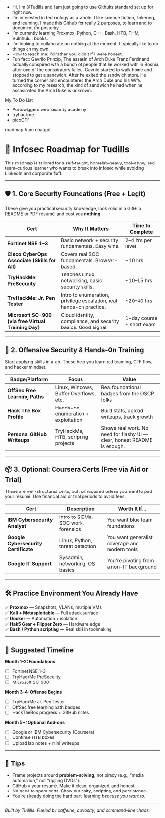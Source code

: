 - Hi, I’m @Tudills and I am just going to use Githubs standard set up for right now. 
- I’m interested in technology as a whole. I like science fiction, tinkering, and learning. I made this Github for really 2 purposes, to learn and to document for posterity.
- I’m currently learning Proxmox, Python, C++, Bash, HTB, THM, Vulnhub... books. 
- I’m looking to collaborate on nothing at the moment. I typically like to do things on my own.
- How to reach me: I'd rather you didn't if I were honest.
- Fun fact: Gavrilo Princip, The assasin of Arch Duke Franz Ferdinand actually conspired with a bunch of people that he worked with in Bosnia,
  after one of the conspirators failed, Gavrilo started to walk home and stopped to get a sandwich.
  After he exited the sandwich store. He turned the corner and encountered the Arch Duke and his Wife.
  according to my research, the kind of sandwich he had when he assasinated the Arch Duke is unknown. 

My To Do List
- Portswiggers web security academy
- tryhackme
- picoCTF

roadmap from chatgpt
# 🧭 Infosec Roadmap for Tudills

This roadmap is tailored for a self-taught, homelab-heavy, tool-savvy, red team–curious learner who wants to break into infosec while avoiding LinkedIn and corporate fluff.

---

## 🛡️ 1. Core Security Foundations (Free + Legit)

These give you practical security knowledge, look solid in a GitHub README or PDF résumé, and cost you **nothing**.

| Cert | Why It Matters | Time to Complete |
|------|----------------|------------------|
| **Fortinet NSE 1–3** | Basic network + security fundamentals. Easy wins. | 2–4 hrs per level |
| **Cisco CyberOps Associate (Skills for All)** | Covers real SOC fundamentals. Browser-based. | ~10 hrs |
| **TryHackMe: PreSecurity** | Teaches Linux, networking, basic security skills. | ~10–15 hrs |
| **TryHackMe: Jr. Pen Tester** | Intro to enumeration, privilege escalation, real hands-on practice. | ~20–40 hrs |
| **Microsoft SC-900 (via free Virtual Training Day)** | Cloud identity, compliance, and security basics. Good signal. | 1-day course + short exam |

---

## 🧪 2. Offensive Security & Hands-On Training

Start applying skills in a lab. These help you learn red teaming, CTF flow, and hacker mindset.

| Badge/Platform | Focus | Value |
|----------------|-------|-------|
| **OffSec Free Learning Paths** | Linux, Windows, Buffer Overflows, etc. | Real foundational badges from the OSCP folks |
| **Hack The Box Profile** | Hands-on enumeration + exploitation | Build stats, upload writeups, track growth |
| **Personal GitHub Writeups** | TryHackMe, HTB, scripting projects | Shows real work. No need for flashy UI — clear, honest README is enough. |

---

## 📦 3. Optional: Coursera Certs (Free via Aid or Trial)

These are well-structured certs, but *not required* unless you want to pad your résumé. Use financial aid or trial periods to avoid fees.

| Cert | Description | Worth It If... |
|------|-------------|----------------|
| **IBM Cybersecurity Analyst** | Intro to SIEMs, SOC work, forensics | You want blue team foundations |
| **Google Cybersecurity Certificate** | Linux, Python, threat detection | You want generalist coverage and modern tools |
| **Google IT Support** | Sysadmin, networking, OS basics | You're pivoting from a non-IT background |

---

## 🛠️ Practice Environment You Already Have

✅ **Proxmox** — Snapshots, VLANs, multiple VMs  
✅ **Kali + Metasploitable** — Full attack surface  
✅ **Docker** — Automation + isolation  
✅ **Hak5 Gear + Flipper Zero** — Hardware edge  
✅ **Bash / Python scripting** — Real skill in toolmaking

---

## 🔄 Suggested Timeline

**Month 1–2: Foundations**
- [ ] Fortinet NSE 1–3
- [ ] TryHackMe PreSecurity
- [ ] Microsoft SC-900

**Month 3–4: Offense Begins**
- [ ] TryHackMe Jr. Pen Tester
- [ ] OffSec free learning path badges
- [ ] HackTheBox progress + GitHub notes

**Month 5+: Optional Add-ons**
- [ ] Google or IBM Cybersecurity (Coursera)
- [ ] Continue HTB boxes
- [ ] Upload lab notes + mini writeups

---

## 🧠 Tips

- Frame projects around **problem-solving**, not piracy (e.g., “media automation,” not “ripping DVDs”).
- GitHub = your résumé. Make it clean, organized, and honest.
- No need to spam certs. Show curiosity, scripting, and persistence.
- You’re already doing the hard part: learning *because you want to*.

---

*Built by Tudills. Fueled by caffeine, curiosity, and command-line chaos.*


<!---
Tudills/Tudills is a ✨ special ✨ repository because its `README.md` (this file) appears on your GitHub profile.
You can click the Preview link to take a look at your changes.
--->
